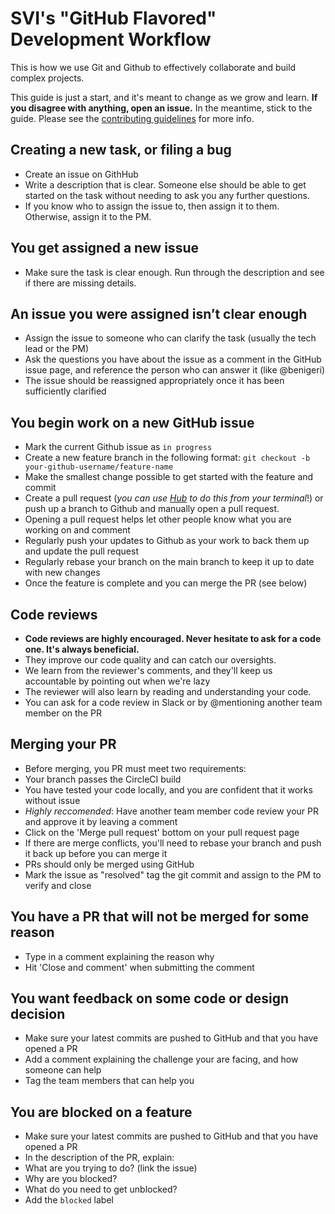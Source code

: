 # SVI's "GitHub Flavored" Development Workflow

This is how we use Git and Github to effectively collaborate and build complex projects.

This guide is just a start, and it's meant to change as we grow and learn. **If you disagree with anything, open an issue.** In the meantime, stick to the guide. Please see the [contributing guidelines](/contributing.md) for more info.

## Creating a new task, or filing a bug
- Create an issue on GithHub
- Write a description that is clear. Someone else should be able to get started on the task without needing to ask you any further questions.
- If you know who to assign the issue to, then assign it to them. Otherwise, assign it to the PM.

## You get assigned a new issue
- Make sure the task is clear enough. Run through the description and see if there are missing details.

## An issue you were assigned isn’t clear enough
- Assign the issue to someone who can clarify the task (usually the tech lead or the PM)
- Ask the questions you have about the issue as a comment in the GitHub issue page, and reference the person who can answer it (like @benigeri)
- The issue should be reassigned appropriately once it has been sufficiently clarified

## You begin work on a new GitHub issue
- Mark the current Github issue as `in progress`
- Create a new feature branch in the following format: `git checkout -b your-github-username/feature-name`
- Make the smallest change possible to get started with the feature and commit
- Create a pull request (*you can use [Hub](https://github.com/github/hub#git-pull-request) to do this from your terminal*!) or push up a branch to Github and manually open a pull request.
- Opening a pull request helps let other people know what you are working on and comment
- Regularly push your updates to Github as your work to back them up and update the pull request
- Regularly rebase your branch on the main branch to keep it up to date with new changes
- Once the feature is complete and you can merge the PR (see below)

## Code reviews
- **Code reviews are highly encouraged. Never hesitate to ask for a code one. It's always beneficial.**
 - They improve our code quality and can catch our oversights.
 - We learn from the reviewer's comments, and they'll keep us accountable by pointing out when we're lazy
 - The reviewer will also learn by reading and understanding your code.
- You can ask for a code review in Slack or by @mentioning another team member on the PR

## Merging your PR
- Before merging, you PR must meet two requirements:
 - Your branch passes the CircleCI build
 - You have tested your code locally, and you are confident that it works without issue
 - *Highly reccomended*: Have another team member code review your PR and approve it by leaving a comment
- Click on the 'Merge pull request' bottom on your pull request page
- If there are merge conflicts, you'll need to rebase your branch and push it back up before you can merge it
- PRs should only be merged using GitHub
- Mark the issue as "resolved" tag the git commit and assign to the PM to verify and close

## You have a PR that will not be merged for some reason
- Type in a comment explaining the reason why
- Hit 'Close and comment' when submitting the comment

## You want feedback on some code or design decision
- Make sure your latest commits are pushed to GitHub and that you have opened a PR
- Add a comment explaining the challenge your are facing, and how someone can help
- Tag the team members that can help you

## You are blocked on a feature
- Make sure your latest commits are pushed to GitHub and that you have opened a PR
- In the description of the PR, explain:
 - What are you trying to do? (link the issue)
 - Why are you blocked?
 - What do you need to get unblocked?
- Add the `blocked` label
